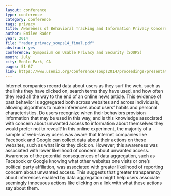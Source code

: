 ```yaml
---
layout: conference
type: conference
category: conference
tags: privacy
title: Awareness of Behavioral Tracking and Information Privacy Concern in Facebook and Google
author: Emilee Rader
year: 2014
file: "rader_privacy_soups14_final.pdf"
abstract: yes
conference: Symposium on Usable Privacy and Security (SOUPS)
month: July
city: Menlo Park, CA
pages: 51-67
link: https://www.usenix.org/conference/soups2014/proceedings/presentation/rader
---
```


Internet companies record data about users as they surf the web,
such as the links they have clicked on, search terms they have used,
and how often they read all the way to the end of an online news
article. This evidence of past behavior is aggregated both across
websites and across individuals, allowing algorithms to make inferences
about users’ habits and personal characteristics. Do users
recognize when their behaviors provision information that may be
used in this way, and is this knowledge associated with concern
about unwanted access to information about themselves they would
prefer not to reveal? In this online experiment, the majority of a
sample of web-savvy users was aware that Internet companies like
Facebook and Google can collect data about their actions on these
websites, such as what links they click on. However, this awareness
was associated with lower likelihood of concern about unwanted
access. Awareness of the potential consequences of data aggregation,
such as Facebook or Google knowing what other websites one
visits or one’s political party affiliation, was associated with greater
likelihood of reporting concern about unwanted access. This suggests
that greater transparency about inferences enabled by data aggregation
might help users associate seemingly innocuous actions
like clicking on a link with what these actions say about them.